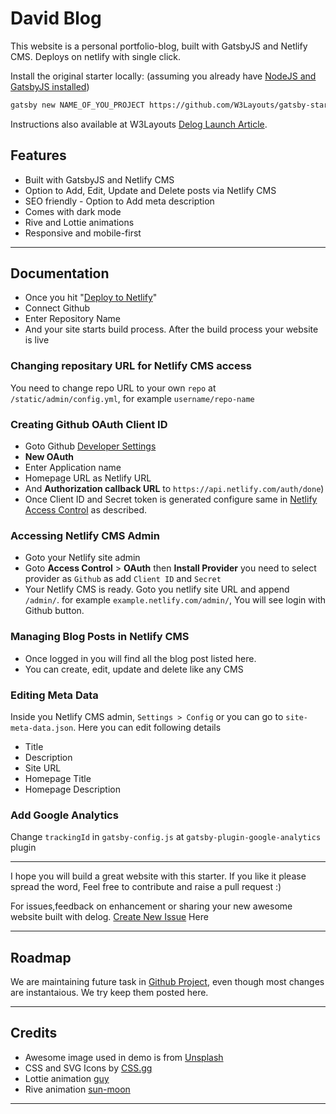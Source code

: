 # David Blog

This website is a personal portfolio-blog, built with GatsbyJS and Netlify CMS. Deploys on netlify with single click.

Install the original starter locally: (assuming you already have [NodeJS and GatsbyJS installed](https://www.gatsbyjs.org/tutorial/part-zero/))

```bash
gatsby new NAME_OF_YOU_PROJECT https://github.com/W3Layouts/gatsby-starter-delog
```

Instructions also available at W3Layouts [Delog Launch Article](https://w3layouts.com/articles/delog-gatsby-starter-netlify-cms/). 

## Features
- Built with GatsbyJS and Netlify CMS
- Option to Add, Edit, Update and Delete posts via Netlify CMS
- SEO friendly - Option to Add meta description
- Comes with dark mode
- Rive and Lottie animations
- Responsive and mobile-first
---

## Documentation

* Once you hit "[Deploy to Netlify](https://app.netlify.com/start/deploy?repository=https://github.com/W3Layouts/gatsby-starter-delog)"
* Connect Github
* Enter Repository Name
* And your site starts build process. After the build process your website is live

### Changing repositary URL for Netlify CMS access
You need to change repo URL to your own `repo` at `/static/admin/config.yml`, for example `username/repo-name`

### Creating Github OAuth Client ID
* Goto Github [Developer Settings](https://github.com/settings/developers)
* **New OAuth** 
* Enter Application name
* Homepage URL as Netlify URL
* And **Authorization callback URL** to `https://api.netlify.com/auth/done`)
* Once Client ID and Secret token is generated configure same in [Netlify Access Control](#accessing-netlify-cms-admin) as described.

### Accessing Netlify CMS Admin
* Goto your Netlify site admin
* Goto **Access Control** > **OAuth** then **Install Provider** you need to select provider as `Github` as add `Client ID` and `Secret` 
* Your Netlify CMS is ready. Goto you netlify site URL and append `/admin/`. for example `example.netlify.com/admin/`, You will see login with Github button.

### Managing Blog Posts in Netlify CMS
* Once logged in you will find all the blog post listed here.
* You can create, edit, update and delete like any CMS

### Editing Meta Data
Inside you Netlify CMS admin, `Settings > Config` or you can go to `site-meta-data.json`. Here you can edit following details
* Title
* Description
* Site URL
* Homepage Title
* Homepage Description


### Add Google Analytics
Change `trackingId` in `gatsby-config.js` at `gatsby-plugin-google-analytics` plugin

---

I hope you will build a great website with this starter. If you like it please spread the word, Feel free to contribute and raise a pull request :)

For issues,feedback on enhancement or sharing your new awesome website built with delog. [Create New Issue](https://github.com/W3Layouts/gatsby-starter-delog/issues/new) Here

---

## Roadmap
We are maintaining future task in [Github Project](https://github.com/W3Layouts/gatsby-starter-delog/projects/1), even though most changes are instantaious. We try keep them posted here.

---

## Credits
- Awesome image used in demo is from [Unsplash](https://unsplash.com)
- CSS and SVG Icons by [CSS.gg](https://css.gg)
- Lottie animation [guy](https://lottiefiles.com/27649-lets-chat)
- Rive animation [sun-moon](https://rive.app/community/281-556-dark-mode-buttom/)

---
